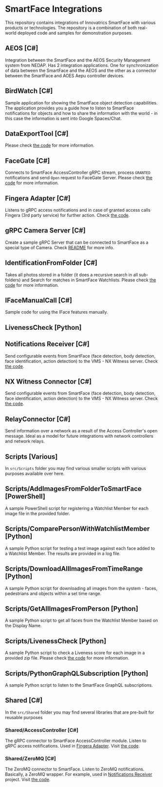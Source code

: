 # SmartFace Integrations

This repository contains integrations of Innovatrics SmartFace with various products or technologies.
The repository is a combination of both real-world deployed code and samples for demonstration purposes.

## AEOS [C#]
Integration between the SmartFace and the AEOS Security Management system from NEDAP. Has 2 integration applications. One for synchronization of data between the SmartFace and the AEOS and the other as a connector between the SmartFace and AOES Aepu controller devices.

## BirdWatch [C#]
Sample application for showing the SmartFace object detection capabilities. The application provides you a guide how to listen to SmartFace notifications for objects and how to share the information with the world - in this case the information is sent into Google Spaces/Chat.

## DataExportTool [C#]
Please check <a href="/src/DataExportTool" >the code</a> for more information.

## FaceGate [C#]
Connects to SmartFace AccessController gRPC stream, process `GRANTED` notifications and send `Open` request to FaceGate Server. Please check <a href="/src/FaceGate" >the code</a> for more information.

## Fingera Adapter [C#]
Listens to gRPC access notifications and in case of granted access calls Fingera (3rd party service) for further action.
Check <a href="src/FingeraAdapter" >the code</a>.

## gRPC Camera Server [C#]
Create a sample gRPC Server that can be connected to SmartFace as a special type of Camera. Check <a href="src/GrpcCamera" >README</a> for more info.

## IdentificationFromFolder [C#]
Takes all photos stored in a folder (it does a recursive search in all sub-folders) and Search for matches in SmartFace Watchlists. Please check <a href="/src/IFaceManualCall" >the code</a> for more information.

## IFaceManualCall [C#]
Sample code for using the IFace features manually. 

## LivenessCheck [Python]

## Notifications Receiver [C#]
Send configurable events from SmartFace (face detection, body detection, face identification, action detection) to the VMS - NX Witness server. Check <a href="src/NotificationsReceiver" >the code</a>.

## NX Witness Connector [C#]
Send configurable events from SmartFace (face detection, body detection, face identification, action detection) to the VMS - NX Witness server. Check <a href="src/NX-witness-connector" >the code</a>.

## RelayConnector [C#]
Send information over a network as a result of the Access Controller's open message. Ideal as a model for future integrations with network controllers and network relays.    

## Scripts [Various]
In `src/Scripts` folder you may find various smaller scripts with various purposes available over here. 

## Scripts/AddImagesFromFolderToSmartFace [PowerShell]
A sample PowerShell script for registering a Watchlist Member for each image file in the provided folder.

## Scripts/ComparePersonWithWatchlistMember [Python]
A sample Python script for testing a test image against each face added to a Watchlist Member. The results are provided in a log file.

## Scripts/DownloadAllImagesFromTimeRange [Python]
A sample Python script for downloading all images from the system - faces, pedestrians and objects within a set time range. 

## Scripts/GetAllImagesFromPerson [Python]
A sample Python script to get all faces from the Watchlist Member based on the Display Name.

## Scripts/LivenessCheck [Python]
A sample Python script to check a Liveness score for each image in a provided zip file. Please check <a href="/src/Scripts/LivenessCheck" >the code</a> for more information.

## Scripts/PythonGraphQLSubscription [Python]
A sample Python script to listen to the SmartFace GraphQL subscriptions.

## Shared [C#]
In the `src/Shared` folder you may find several libraries that are pre-built for reusable purposes

### Shared/AccessController [C#]
The gRPC connector to SmartFace AccessController module. Listen to gRPC access notifications. Used in <a href="src/FingeraAdapter" >Fingera Adapter</a>. Visit <a href="src/Shared/AccessController" >the code</a>.

### Shared/ZeroMQ [C#]
The ZeroMQ connector to SmartFace. Listen to ZeroMQ notifications. Basically, a ZeroMQ wrapper. For example, used in <a href="src/NotificationsReceiver" >Notifications Receiver</a> project. Visit <a href="src/Shared/ZeroMQ" >the code</a>.
